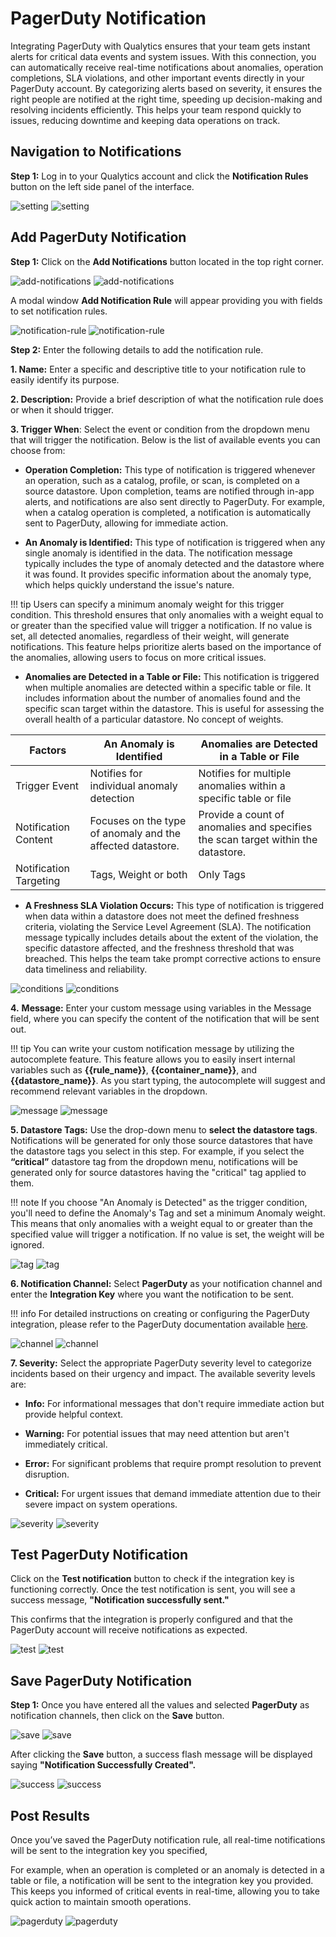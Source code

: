 #  PagerDuty Notification

Integrating PagerDuty with Qualytics ensures that your team gets instant alerts for critical data events and system issues. With this connection, you can automatically receive real-time notifications about anomalies, operation completions, SLA violations, and other important events directly in your PagerDuty account. By categorizing alerts based on severity, it ensures the right people are notified at the right time, speeding up decision-making and resolving incidents efficiently. This helps your team respond quickly to issues, reducing downtime and keeping data operations on track. 

## Navigation to Notifications

**Step 1:** Log in to your Qualytics account and click the **Notification Rules** button on the left side panel of the interface.

![setting](../../../assets/notifications/services/pagerduty/setting-light-1.png#only-light)
![setting](../../../assets/notifications/services/pagerduty/setting-dark-1.png#only-dark)

## Add PagerDuty Notification

**Step 1:** Click on the **Add Notifications** button located in the top right corner.

![add-notifications](../../../assets/notifications/services/pagerduty/add-notifications-light-3.png#only-light)
![add-notifications](../../../assets/notifications/services/pagerduty/add-notifications-dark-3.png#only-dark)

A modal window **Add Notification Rule** will appear providing you with fields to set notification rules.

![notification-rule](../../../assets/notifications/services/pagerduty/notification-rule-light-4.png#only-light)
![notification-rule](../../../assets/notifications/services/pagerduty/notification-rule-dark-4.png#only-dark)

**Step 2:** Enter the following details to add the notification rule.

**1. Name:** Enter a specific and descriptive title to your notification rule to easily identify its purpose.

**2. Description:** Provide a brief description of what the notification rule does or when it should trigger.

**3. Trigger When**: Select the event or condition from the dropdown menu that will trigger the notification. Below is the list of available events you can choose from:

- **Operation Completion:** This type of notification is triggered whenever an operation, such as a catalog, profile, or scan, is completed on a source datastore. Upon completion, teams are notified through in-app alerts, and notifications are also sent directly to PagerDuty. For example, when a catalog operation is completed, a notification is automatically sent to PagerDuty, allowing for immediate action.

- **An Anomaly is Identified:** This type of notification is triggered when any single anomaly is identified in the data. The notification message typically includes the type of anomaly detected and the datastore where it was found. It provides specific information about the anomaly type, which helps quickly understand the issue's nature.

!!! tip
    Users can specify a minimum anomaly weight for this trigger condition. This threshold ensures that only anomalies with a weight equal to or greater than the specified value will trigger a notification. If no value is set, all detected anomalies, regardless of their weight, will generate notifications. This feature helps prioritize alerts based on the importance of the anomalies, allowing users to focus on more critical issues.

- **Anomalies are Detected in a Table or File:** This notification is triggered when multiple anomalies are detected within a specific table or file. It includes information about the number of anomalies found and the specific scan target within the datastore. This is useful for assessing the overall health of a particular datastore. No concept of weights. 

| Factors | An Anomaly is Identified | Anomalies are Detected in a Table or File |
|-------|--------|-------|
| Trigger Event | Notifies for individual anomaly detection | Notifies for multiple anomalies within a specific table or file |
| Notification Content | Focuses on the type of anomaly and the affected datastore. | Provide a count of anomalies and specifies the scan target within the datastore. |
| Notification Targeting  | Tags, Weight or both  | Only Tags  |

- **A Freshness SLA Violation Occurs:** This type of notification is triggered when data within a datastore does not meet the defined freshness criteria, violating the Service Level Agreement (SLA). The notification message typically includes details about the extent of the violation, the specific datastore affected, and the freshness threshold that was breached. This helps the team take prompt corrective actions to ensure data timeliness and reliability.

![conditions](../../../assets/notifications/services/pagerduty/conditions-light-5.png#only-light)
![conditions](../../../assets/notifications/services/pagerduty/conditions-dark-5.png#only-dark)

**4.** **Message:** Enter your custom message using variables in the Message field, where you can specify the content of the notification that will be sent out. 

!!! tip
    You can write your custom notification message by utilizing the autocomplete feature. This feature allows you to easily insert internal variables such as **{{rule_name}}**, **{{container_name}}**, and **{{datastore_name}}**. As you start typing, the autocomplete will suggest and recommend relevant variables in the dropdown.

![message](../../../assets/notifications/services/pagerduty/message-light-6.png#only-light)
![message](../../../assets/notifications/services/pagerduty/message-dark-6.png#only-dark)

**5. Datastore Tags:** Use the drop-down menu to **select the datastore tags**. Notifications will be generated for only those source datastores that have the datastore tags you select in this step. For example, if you select the **“critical”** datastore tag from the dropdown menu, notifications will be generated only for source datastores having the "critical" tag applied to them. 

!!! note 
    If you choose "An Anomaly is Detected" as the trigger condition, you'll need to define the Anomaly's Tag and set a minimum Anomaly weight. This means that only anomalies with a weight equal to or greater than the specified value will trigger a notification. If no value is set, the weight will be ignored.

![tag](../../../assets/notifications/services/pagerduty/tag-light-7.png#only-light)
![tag](../../../assets/notifications/services/pagerduty/tag-dark-7.png#only-dark) 

**6. Notification Channel:** Select **PagerDuty** as your notification channel and enter the **Integration Key** where you want the notification to be sent.

!!! info 
    For detailed instructions on creating or configuring the PagerDuty integration, please refer to the PagerDuty documentation available [here](https://support.pagerduty.com/docs/services-and-integrations).

![channel](../../../assets/notifications/services/pagerduty/channel-light-8.png#only-light)
![channel](../../../assets/notifications/services/pagerduty/channel-dark-8.png#only-dark)

**7. Severity:** Select the appropriate PagerDuty severity level to categorize incidents based on their urgency and impact. The available severity levels are:

- **Info:** For informational messages that don't require immediate action but provide helpful context.

- **Warning:** For potential issues that may need attention but aren't immediately critical.

- **Error:** For significant problems that require prompt resolution to prevent disruption.

- **Critical:** For urgent issues that demand immediate attention due to their severe impact on system operations.

![severity](../../../assets/notifications/services/pagerduty/severity-light-9.png#only-light)
![severity](../../../assets/notifications/services/pagerduty/severity-dark-9.png#only-dark)

## Test PagerDuty Notification

Click on the **Test notification** button to check if the integration key is functioning correctly. Once the test notification is sent, you will see a success message, **"Notification successfully sent."** 

This confirms that the integration is properly configured and that the PagerDuty account will receive notifications as expected.

![test](../../../assets/notifications/services/pagerduty/test-light-10.png#only-light)
![test](../../../assets/notifications/services/pagerduty/test-dark-10.png#only-dark)

## Save PagerDuty Notification

**Step 1:** Once you have entered all the values and selected **PagerDuty** as notification channels, then click on the **Save** button.

![save](../../../assets/notifications/services/pagerduty/save-light-11.png#only-light)
![save](../../../assets/notifications/services/pagerduty/save-dark-11.png#only-dark)

After clicking the **Save** button, a success flash message will be displayed saying **"Notification Successfully Created".**

![success](../../../assets/notifications/services/pagerduty/success-light-12.png#only-light)
![success](../../../assets/notifications/services/pagerduty/success-dark-12.png#only-dark)

## Post Results

Once you’ve saved the PagerDuty notification rule, all real-time notifications will be sent to the integration key you specified,

For example, when an operation is completed or an anomaly is detected in a table or file, a notification will be sent to the integration key you provided. This keeps you informed of critical events in real-time, allowing you to take quick action to maintain smooth operations.

![pagerduty](../../../assets/notifications/services/pagerduty/pagerduty-13.png#only-light)
![pagerduty](../../../assets/notifications/services/pagerduty/pagerduty-13.png#only-dark)